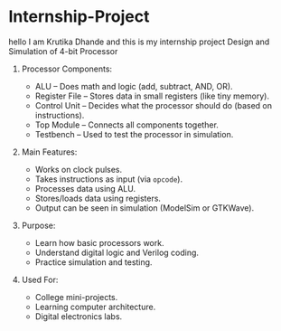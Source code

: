 # Internship-Project
hello I am Krutika Dhande and this is my internship project
 Design and Simulation of 4-bit Processor
 
1. Processor Components:
   * ALU – Does math and logic (add, subtract, AND, OR).
   * Register File – Stores data in small registers (like tiny memory).
   * Control Unit – Decides what the processor should do (based on instructions).
   * Top Module – Connects all components together.
   * Testbench – Used to test the processor in simulation.

2. Main Features:
   * Works on clock pulses.
   * Takes instructions as input (via `opcode`).
   * Processes data using ALU.
   * Stores/loads data using registers.
   * Output can be seen in simulation (ModelSim or GTKWave).

3. Purpose:
   * Learn how basic processors work.
   * Understand digital logic and Verilog coding.
   * Practice simulation and testing.

4. Used For:
   * College mini-projects.
   * Learning computer architecture.
   * Digital electronics labs.


